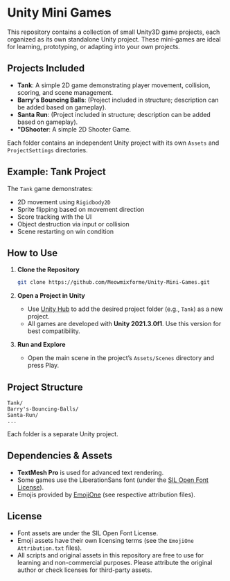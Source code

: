 # Unity Mini Games

This repository contains a collection of small Unity3D game projects, each organized as its own standalone Unity project. These mini-games are ideal for learning, prototyping, or adapting into your own projects.

## Projects Included

- **Tank**: A simple 2D game demonstrating player movement, collision, scoring, and scene management.
- **Barry's Bouncing Balls**: (Project included in structure; description can be added based on gameplay).
- **Santa Run**: (Project included in structure; description can be added based on gameplay).
- **"DShooter**: A simple 2D Shooter Game.

Each folder contains an independent Unity project with its own `Assets` and `ProjectSettings` directories.

## Example: Tank Project

The `Tank` game demonstrates:
- 2D movement using `Rigidbody2D`
- Sprite flipping based on movement direction
- Score tracking with the UI
- Object destruction via input or collision
- Scene restarting on win condition

## How to Use

1. **Clone the Repository**
    ```sh
    git clone https://github.com/Meowmixforme/Unity-Mini-Games.git
    ```

2. **Open a Project in Unity**
    - Use [Unity Hub](https://unity.com/download) to add the desired project folder (e.g., `Tank`) as a new project.
    - All games are developed with **Unity 2021.3.0f1**. Use this version for best compatibility.

3. **Run and Explore**
    - Open the main scene in the project’s `Assets/Scenes` directory and press Play.

## Project Structure

```
Tank/
Barry's-Bouncing-Balls/
Santa-Run/
...
```
Each folder is a separate Unity project.

## Dependencies & Assets

- **TextMesh Pro** is used for advanced text rendering.
- Some games use the LiberationSans font (under the [SIL Open Font License](https://scripts.sil.org/OFL)).
- Emojis provided by [EmojiOne](https://www.emojione.com/) (see respective attribution files).

## License

- Font assets are under the SIL Open Font License.
- Emoji assets have their own licensing terms (see the `EmojiOne Attribution.txt` files).
- All scripts and original assets in this repository are free to use for learning and non-commercial purposes. Please attribute the original author or check licenses for third-party assets.

